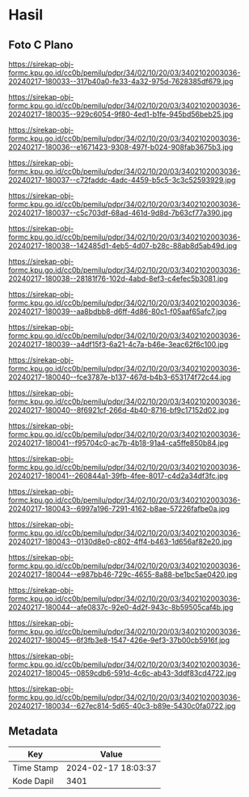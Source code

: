 # Hasil

## Foto C Plano

https://sirekap-obj-formc.kpu.go.id/cc0b/pemilu/pdpr/34/02/10/20/03/3402102003036-20240217-180033--317b40a0-fe33-4a32-975d-7628385df679.jpg

https://sirekap-obj-formc.kpu.go.id/cc0b/pemilu/pdpr/34/02/10/20/03/3402102003036-20240217-180035--929c6054-9f80-4ed1-b1fe-945bd56beb25.jpg

https://sirekap-obj-formc.kpu.go.id/cc0b/pemilu/pdpr/34/02/10/20/03/3402102003036-20240217-180036--e1671423-9308-497f-b024-908fab3675b3.jpg

https://sirekap-obj-formc.kpu.go.id/cc0b/pemilu/pdpr/34/02/10/20/03/3402102003036-20240217-180037--c72faddc-4adc-4459-b5c5-3c3c52593929.jpg

https://sirekap-obj-formc.kpu.go.id/cc0b/pemilu/pdpr/34/02/10/20/03/3402102003036-20240217-180037--c5c703df-68ad-461d-9d8d-7b63cf77a390.jpg

https://sirekap-obj-formc.kpu.go.id/cc0b/pemilu/pdpr/34/02/10/20/03/3402102003036-20240217-180038--142485d1-4eb5-4d07-b28c-88ab8d5ab49d.jpg

https://sirekap-obj-formc.kpu.go.id/cc0b/pemilu/pdpr/34/02/10/20/03/3402102003036-20240217-180038--28181f76-102d-4abd-8ef3-c4efec5b3081.jpg

https://sirekap-obj-formc.kpu.go.id/cc0b/pemilu/pdpr/34/02/10/20/03/3402102003036-20240217-180039--aa8bdbb8-d6ff-4d86-80c1-f05aaf65afc7.jpg

https://sirekap-obj-formc.kpu.go.id/cc0b/pemilu/pdpr/34/02/10/20/03/3402102003036-20240217-180039--a4df15f3-6a21-4c7a-b46e-3eac62f6c100.jpg

https://sirekap-obj-formc.kpu.go.id/cc0b/pemilu/pdpr/34/02/10/20/03/3402102003036-20240217-180040--fce3787e-b137-467d-b4b3-653174f72c44.jpg

https://sirekap-obj-formc.kpu.go.id/cc0b/pemilu/pdpr/34/02/10/20/03/3402102003036-20240217-180040--8f6921cf-266d-4b40-8716-bf9c17152d02.jpg

https://sirekap-obj-formc.kpu.go.id/cc0b/pemilu/pdpr/34/02/10/20/03/3402102003036-20240217-180041--f95704c0-ac7b-4b18-91a4-ca5ffe850b84.jpg

https://sirekap-obj-formc.kpu.go.id/cc0b/pemilu/pdpr/34/02/10/20/03/3402102003036-20240217-180041--260844a1-39fb-4fee-8017-c4d2a34df3fc.jpg

https://sirekap-obj-formc.kpu.go.id/cc0b/pemilu/pdpr/34/02/10/20/03/3402102003036-20240217-180043--6997a196-7291-4162-b8ae-57226fafbe0a.jpg

https://sirekap-obj-formc.kpu.go.id/cc0b/pemilu/pdpr/34/02/10/20/03/3402102003036-20240217-180043--0130d8e0-c802-4ff4-b463-1d656af82e20.jpg

https://sirekap-obj-formc.kpu.go.id/cc0b/pemilu/pdpr/34/02/10/20/03/3402102003036-20240217-180044--e987bb46-729c-4655-8a88-be1bc5ae0420.jpg

https://sirekap-obj-formc.kpu.go.id/cc0b/pemilu/pdpr/34/02/10/20/03/3402102003036-20240217-180044--afe0837c-92e0-4d2f-943c-8b59505caf4b.jpg

https://sirekap-obj-formc.kpu.go.id/cc0b/pemilu/pdpr/34/02/10/20/03/3402102003036-20240217-180045--6f3fb3e8-1547-426e-9ef3-37b00cb5916f.jpg

https://sirekap-obj-formc.kpu.go.id/cc0b/pemilu/pdpr/34/02/10/20/03/3402102003036-20240217-180045--0859cdb6-591d-4c6c-ab43-3ddf83cd4722.jpg

https://sirekap-obj-formc.kpu.go.id/cc0b/pemilu/pdpr/34/02/10/20/03/3402102003036-20240217-180034--627ec814-5d65-40c3-b89e-5430c0fa0722.jpg


## Metadata

| Key        | Value               |
| ---------- | ------------------- |
| Time Stamp | 2024-02-17 18:03:37 |
| Kode Dapil | 3401                |



